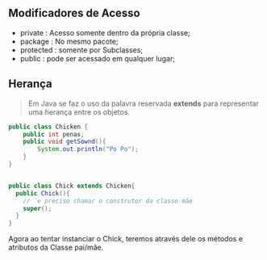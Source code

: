 ##  Modificadores de Acesso
  - private : Acesso somente dentro da própria classe;
  - package : No mesmo pacote;
  - protected : somente por Subclasses;
  - public : pode ser acessado em qualquer lugar;

## Herança



 >Em Java se faz o uso da palavra reservada **extends** para representar uma herança entre os objetos.

~~~Java
public class Chicken {
    public int penas;
    public void getSownd(){
        System.out.println("Po Po");
    }
}


public class Chick extends Chicken{
  public Chick(){
    // ´e preciso chamar o construtor da classe mãe
    super();
  }
}

~~~

Agora ao tentar instanciar o Chick, teremos através dele os métodos e atributos da Classe pai/mãe.
